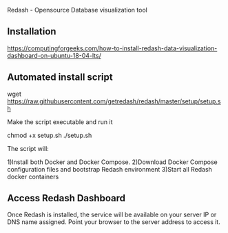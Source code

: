 
Redash - Opensource Database visualization tool

Installation
--------------

https://computingforgeeks.com/how-to-install-redash-data-visualization-dashboard-on-ubuntu-18-04-lts/

Automated install script
------------------------
  wget https://raw.githubusercontent.com/getredash/redash/master/setup/setup.sh

Make the script executable and run it

  chmod +x setup.sh
  ./setup.sh


The script will:

1)Install both Docker and Docker Compose.
2)Download  Docker Compose configuration files and bootstrap Redash environment
3)Start all Redash docker containers


Access Redash Dashboard
--------------------------
Once Redash is installed, the service will be available on your server IP or DNS name assigned.
Point your browser to the server address to access it.
